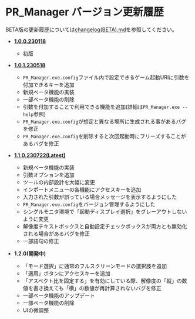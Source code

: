 # PR_Manager バージョン更新履歴

BETA版の更新履歴については[changelog(BETA).md](changelog(BETA).md)を参照してください。

- [**1.0.0.230118**](../../releases/tag/1.0.0.230118)
  - 初版

- [**1.0.1.230518**](../../releases/tag/1.0.1.230518)
  - `PR_Manager.exe.config`ファイル内で設定できるゲーム起動URIに引数を付加できるキーを追加
  - 新規ベータ機能の実装
  - 一部ベータ機能の削除
  - 引数を付加することで利用できる機能を追加(詳細は`PR_Manager.exe --help`参照)
  - `PR_Manager.exe.config`が想定と異なる場所に生成される事があるバグを修正
  - `PR_Manager.exe.config`を削除すると次回起動時にフリーズすることがあるバグを修正

- [**1.1.0.230722(Latest)**](../../releases/tag/1.1.0.230722)
  - 新規ベータ機能の実装
  - 引数オプションを追加
  - ツールの内部設計を大幅に変更
  - インポートメニューの各機能にアクセスキーを追加
  - 入力された引数が誤っている場合メッセージを表示するようにした
  - `PR_Manager.exe.config`をバージョン管理するようにした
  - シングルモニタ環境で「起動ディスプレイ選択」をグレーアウトしないように変更
  - 解像度テキストボックスと自動設定チェックボックスが両方とも無効化される場合があるバグを修正
  - 一部語句の修正

- **1.2.0(開発中)**
  - 「モード選択」に通常のフルスクリーンモードの選択肢を追加
  - 「適用」ボタンにアクセスキーを追加
  - 「アスペクト比を固定する」を有効にしている際、解像度の「縦」の数値を書き換えても「横」の数値が再計算されないバグを修正
  - 一部ベータ機能のアップデート
  - 一部ベータ機能の削除
  - UIの微調整
